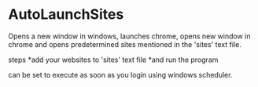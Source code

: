 # AutoLaunchSites
Opens a new window in windows, launches chrome, opens new window in chrome and opens predetermined sites mentioned in the 'sites' text file.


steps
*add your websites to 'sites' text file
*and run the program

can be set to execute as soon as you login using windows scheduler.
